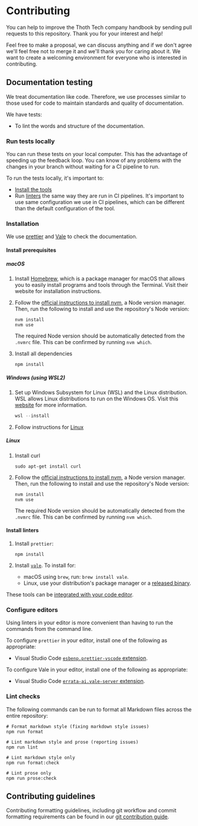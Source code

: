 # Contributing

You can help to improve the Thoth Tech company handbook by sending pull requests
to this repository. Thank you for your interest and help!

Feel free to make a proposal, we can discuss anything and if we don't agree
we'll feel free not to merge it and we'll thank you for caring about it. We want
to create a welcoming environment for everyone who is interested in
contributing.

## Documentation testing

We treat documentation like code. Therefore, we use processes similar to those
used for code to maintain standards and quality of documentation.

We have tests:

- To lint the words and structure of the documentation.

### Run tests locally

You can run these tests on your local computer. This has the advantage of
speeding up the feedback loop. You can know of any problems with the changes in
your branch without waiting for a CI pipeline to run.

To run the tests locally, it's important to:

- [Install the tools](#installation)
- Run [linters](#lint-checks) the same way they are run in CI pipelines. It's
  important to use same configuration we use in CI pipelines, which can be
  different than the default configuration of the tool.

### Installation

We use [prettier](#prettier) and [Vale](#vale) to check the documentation.

#### Install prerequisites

##### macOS

1. Install [Homebrew](https://brew.sh/), which is a package manager for macOS
   that allows you to easily install programs and tools through the Terminal.
   Visit their website for installation instructions.
1. Follow the
   [official instructions to install nvm](https://github.com/nvm-sh/nvm#installing-and-updating),
   a Node version manager. Then, run the following to install and use the
   repository's Node version:

   ```shell
   nvm install
   nvm use
   ```

   The required Node version should be automatically detected from the `.nvmrc`
   file. This can be confirmed by running `nvm which`.

1. Install all dependencies

   ```shell
   npm install
   ```

##### Windows (using WSL2)

1. Set up Windows Subsystem for Linux (WSL) and the Linux distribution. WSL
   allows Linux distributions to run on the Windows OS. Visit this
   [website](https://docs.microsoft.com/en-us/windows/wsl/install) for more
   information.

   ```powershell
   wsl --install
   ```

1. Follow instructions for [Linux](#linux)

##### Linux

1. Install curl

   ```shell
   sudo apt-get install curl
   ```

1. Follow the
   [official instructions to install nvm](https://github.com/nvm-sh/nvm#installing-and-updating),
   a Node version manager. Then, run the following to install and use the
   repository's Node version:

   ```shell
   nvm install
   nvm use
   ```

   The required Node version should be automatically detected from the `.nvmrc`
   file. This can be confirmed by running `nvm which`.

#### Install linters

1. Install `prettier`:

   ```shell
   npm install
   ```

1. Install [`vale`](https://github.com/errata-ai/vale/releases). To install for:

   - macOS using `brew`, run: `brew install vale`.
   - Linux, use your distribution's package manager or a
     [released binary](https://github.com/errata-ai/vale/releases).

These tools can be [integrated with your code editor](#configure-editors).

### Configure editors

Using linters in your editor is more convenient than having to run the commands
from the command line.

To configure `prettier` in your editor, install one of the following as
appropriate:

- Visual Studio Code
  [`esbenp.prettier-vscode` extension](https://marketplace.visualstudio.com/items?itemName=esbenp.prettier-vscode).

To configure Vale in your editor, install one of the following as appropriate:

- Visual Studio Code
  [`errata-ai.vale-server` extension](https://marketplace.visualstudio.com/items?itemName=errata-ai.vale-server).

### Lint checks

The following commands can be run to format all Markdown files across the entire
repository:

```shell
# Format markdown style (fixing markdown style issues)
npm run format

# Lint markdown style and prose (reporting issues)
npm run lint

# Lint markdown style only
npm run format:check

# Lint prose only
npm run prose:check
```

## Contributing guidelines

Contributing formatting guidelines, including git workflow and commit formatting
requirements can be found in our
[git contribution guide](docs/processes/quality-assurance/git-contribution-guide.md).
